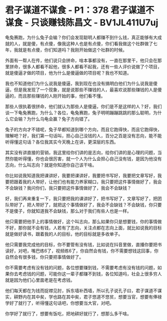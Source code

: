 # 君子谋道不谋食 - P1：378 君子谋道不谋食 - 只谈赚钱陈昌文 - BV1JL411U7uj

龟兔赛跑，为什么兔子会输？你们会发现聪明人都赚不到什么钱，真正能够有大成就的人，就是傻，有点傻，像我这种人也是有点傻，你们看我做这个社群做了七年，我就是有点傻，你们知道吗？我刚开始做这个社群的时候。

外面有一帮人在传，他们说只会拼命，啥本事都没有，一直在那里干，他只会在那里拼命，很多人都看不起他，很多人都看不起我，还有一些人评价说做了个项目，就是傻逼才做的项目，他为什么是傻逼做的项目呢？我也不知道。

我也不知道他们为什么说我是傻逼，我到现在也没有搞明白他们为什么说我是傻逼，但是我发现了一个现象，就是说那些不赚钱的人，最喜欢说那些赚钱的人是傻逼的，而且那些赚钱的人刚开始的事，他们看不懂。

那些人很执着很拼命，他们就认为那些人是傻逼，你们是不是这样的人？好，我们谈一下龟兔赛跑，为什么？各位，龟兔赛跑，兔子明明蹦蹦跳跳的那么聪明，为什么它会输？为什么乌龟会赢？兔子方向错了。

兔子的方向才不错呢，兔子早都知道到哪个方向，而且它跑得快，而且它跑得快，理解吧？好，我们第一句话叫，担心自己没钱的人，百分之百是没有志向，能不能听得懂这句话？各位我其实今天晚上在讲，更深层的东西。

其实没有讲直接的营销，我这里给你们讲的是志向，给你们讲的是心理的问题，当然你能听得懂，你也会很厉害，就一个人为什么会担心自己没有钱，是因为他没有志向，什么叫志向？就是你知道你自己该干啥。

你比如说我知道我把课讲好，我要把课讲好，我要把书写好，我要把文章写好，我要把跟着我的人带好，让他们也有能力养家糊口，我只要把这件事情做好了，我会不会缺钱？我问你们，我只要把这件事情做好了，我会不会缺钱？

好，我们再来重复一下，我只要把我的课讲好了，把书写好了，文章写好了，把团队带好了，把人带好了，就把这个事情做好了，我会不会缺钱？不会缺钱，你只要不是傻子，你就知道我不会缺钱，那么对于我们有些人也是一样。

他只需要把他手上的事情做好，这个叫志向，那么如果你只是想要钱，你的事情做不好，那你就不会有钱，人若有了志向，关注点都在志向上面，就比如说我的目标就是做好读书，跟着我的人的目标，他的目标就是多收单子。

他只需要我完成他的目标，你不要管有没有钱，比如说在抖音里做，直播你要把书读好，对吧，嘴巴练6了，视频练6了，你自然会有钱，你不需要想钱这回事，你自然会有很多钱，你只要把事情做好了。

你不需要考虑有没有钱的问题，各位想要赚到钱，不需要考虑有没有钱的问题，如果你去考虑钱的问题，可能你这一辈子都赚不到钱，各位知道吗，社会上很多穷人就是因为他们心里面老是在考虑钱。

他们每天都在为钱而捉襟见肘，拆东墙补西墙，所以孔子说孔子曰，君子谋道不谋实，耕野内在其中矣，学也路在其中矣，君子悠道不悠贫，想要当官，想要有俸禄学好了就行了，听得懂这句话吧，你想要当大官，对吧。

你学好了就行了，想要有饭吃，把地耕好就行了，想那么多干啥。